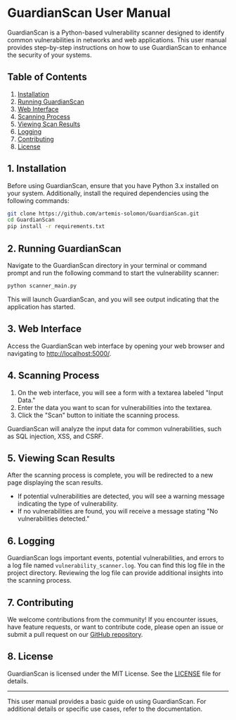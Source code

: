 # GuardianScan User Manual

GuardianScan is a Python-based vulnerability scanner designed to identify common vulnerabilities in networks and web applications. This user manual provides step-by-step instructions on how to use GuardianScan to enhance the security of your systems.

## Table of Contents

1. [Installation](#installation)
2. [Running GuardianScan](#running-guardianscan)
3. [Web Interface](#web-interface)
4. [Scanning Process](#scanning-process)
5. [Viewing Scan Results](#viewing-scan-results)
6. [Logging](#logging)
7. [Contributing](#contributing)
8. [License](#license)

## 1. Installation <a name="installation"></a>

Before using GuardianScan, ensure that you have Python 3.x installed on your system. Additionally, install the required dependencies using the following commands:

```bash
git clone https://github.com/artemis-solomon/GuardianScan.git
cd GuardianScan
pip install -r requirements.txt
```

## 2. Running GuardianScan <a name="running-guardianscan"></a>

Navigate to the GuardianScan directory in your terminal or command prompt and run the following command to start the vulnerability scanner:

```bash
python scanner_main.py
```

This will launch GuardianScan, and you will see output indicating that the application has started.

## 3. Web Interface <a name="web-interface"></a>

Access the GuardianScan web interface by opening your web browser and navigating to [http://localhost:5000/](http://localhost:5000/).

## 4. Scanning Process <a name="scanning-process"></a>

1. On the web interface, you will see a form with a textarea labeled "Input Data."
2. Enter the data you want to scan for vulnerabilities into the textarea.
3. Click the "Scan" button to initiate the scanning process.

GuardianScan will analyze the input data for common vulnerabilities, such as SQL injection, XSS, and CSRF.

## 5. Viewing Scan Results <a name="viewing-scan-results"></a>

After the scanning process is complete, you will be redirected to a new page displaying the scan results.

- If potential vulnerabilities are detected, you will see a warning message indicating the type of vulnerability.
- If no vulnerabilities are found, you will receive a message stating "No vulnerabilities detected."

## 6. Logging <a name="logging"></a>

GuardianScan logs important events, potential vulnerabilities, and errors to a log file named `vulnerability_scanner.log`. You can find this log file in the project directory. Reviewing the log file can provide additional insights into the scanning process.

## 7. Contributing <a name="contributing"></a>

We welcome contributions from the community! If you encounter issues, have feature requests, or want to contribute code, please open an issue or submit a pull request on our [GitHub repository](https://github.com/your-username/GuardianScan).

## 8. License <a name="license"></a>

GuardianScan is licensed under the MIT License. See the [LICENSE](LICENSE) file for details.

---

This user manual provides a basic guide on using GuardianScan. For additional details or specific use cases, refer to the documentation.
